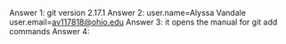 Answer 1:   git version 2.17.1
Answer 2:   user.name=Alyssa Vandale
            user.email=av117818@ohio.edu
Answer 3:   it opens the manual for git add commands
Answer 4:   